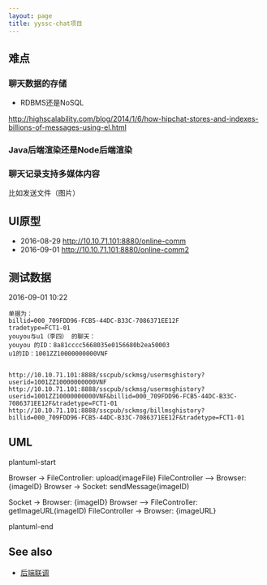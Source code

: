 ```yaml
---
layout: page
title: yyssc-chat项目
---
```


## 难点

### 聊天数据的存储

- RDBMS还是NoSQL

http://highscalability.com/blog/2014/1/6/how-hipchat-stores-and-indexes-billions-of-messages-using-el.html

### Java后端渲染还是Node后端渲染

### 聊天记录支持多媒体内容

比如发送文件（图片）

## UI原型

- 2016-08-29 http://10.10.71.101:8880/online-comm
- 2016-09-01 http://10.10.71.101:8880/online-comm2

## 测试数据

2016-09-01 10:22

```
单据为：
billid=000_709FDD96-FCB5-44DC-B33C-7086371EE12F
tradetype=FCT1-01
youyou与u1（李四） 的聊天：
youyou 的ID：8a81cccc5668035e0156680b2ea50003
u1的ID：1001ZZ10000000000VNF 


http://10.10.71.101:8888/sscpub/sckmsg/usermsghistory?userid=1001ZZ10000000000VNF 
http://10.10.71.101:8888/sscpub/sckmsg/usermsghistory?userid=1001ZZ10000000000VNF&billid=000_709FDD96-FCB5-44DC-B33C-7086371EE12F&tradetype=FCT1-01 
http://10.10.71.101:8888/sscpub/sckmsg/billmsghistory?billid=000_709FDD96-FCB5-44DC-B33C-7086371EE12F&tradetype=FCT1-01
```

## UML

plantuml-start

Browser -> FileController: upload(imageFile)
FileController --> Browser: {imageID}
Browser -> Socket: sendMessage(imageID)

Socket -> Browser: {imageID}
Browser --> FileController: getImageURL(imageID)
FileController -> Browser: {imageURL}

plantuml-end

## See also

- [后端联调](/2016/08/30/backend)
